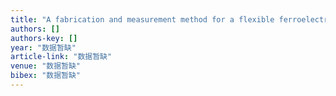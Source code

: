 ```yaml
---
title: "A fabrication and measurement method for a flexible ferroelectric element based on van der Waals heteroepitaxy"
authors: []
authors-key: []
year: "数据暂缺"
article-link: "数据暂缺"
venue: "数据暂缺"
bibex: "数据暂缺"
---
```

